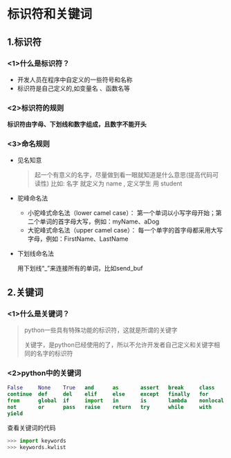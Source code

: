 # 标识符和关键词

## 1.标识符

### <1>什么是标识符？

- 开发人员在程序中自定义的一些符号和名称
- 标识符是自己定义的,如变量名 、函数名等

### <2>标识符的规则

**标识符由字母、下划线和数字组成，且数字不能开头**

### <3>命名规则

- 见名知意

    > 起一个有意义的名字，尽量做到看一眼就知道是什么意思(提高代码可 读性) 比如: 名字 就定义为 name , 定义学生 用 student

- 驼峰命名法 
    - 小驼峰式命名法（lower camel case）： 第一个单词以小写字母开始；第二个单词的首字母大写，例如：myName、aDog
    - 大驼峰式命名法（upper camel case）： 每一个单字的首字母都采用大写字母，例如：FirstName、LastName

    

* 下划线命名法

    用下划线“_”来连接所有的单词，比如send_buf

## 2.关键词

### <1>什么是关键词？

> python一些具有特殊功能的标识符，这就是所谓的关键字
>
> 关键字，是python已经使用的了，所以不允许开发者自己定义和关键字相同的名字的标识符

### <2>python中的关键词

```python
False     None    True   and      as       assert   break     class  
continue  def     del    elif     else     except   finally   for
from      global  if     import   in       is       lambda    nonlocal
not       or      pass   raise    return   try      while     with  
yield
```

查看关键词的代码

```python
>>> import keywords
>>> keywords.kwlist
```

